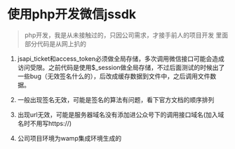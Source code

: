 # 使用php开发微信jssdk

> php开发，我是从未接触过的，只因公司需求，才接手前人的项目开发
> 里面部分代码是从网上扒的

1. jsapi_ticket和access_token必须做全局存储，多次调用微信接口可能会造成访问受限。之前代码是使用$_session做全局存储，不过后面测试的时候出了一些bug（无效签名什么的），后改成缓存数据到文件中，之后调用文件数据。

2. 一般出现签名无效，可能是签名的算法有问题，看下官方文档的顺序排列

3. 出现url无效，可能是服务器域名没有添加进公众号下的调用接口域名(加入域名时不用写https://)

4. 公司项目环境为wamp集成环境生成的